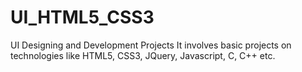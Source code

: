 # UI_HTML5_CSS3
UI Designing and Development Projects
It involves basic projects on technologies like HTML5, CSS3, JQuery, Javascript, C, C++ etc. 

